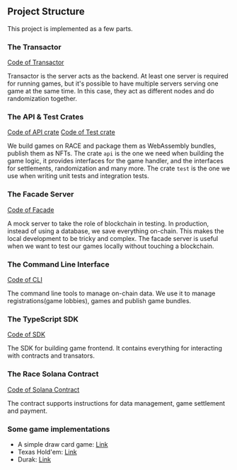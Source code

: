 ## Project Structure

This project is implemented as a few parts.

### The Transactor

[Code of Transactor](https://github.com/RACE-Game/race/tree/master/transactor)

Transactor is the server acts as the backend. At least one server is required for running games, but it's possible to have multiple servers serving one game at the same time. In this case, they act as different nodes and do randomization together.

### The API & Test Crates

[Code of API crate](https://github.com/RACE-Game/race/tree/master/api)
[Code of Test crate](https://github.com/RACE-Game/race/tree/master/test)

We build games on RACE and package them as WebAssembly bundles, publish them as NFTs. The crate `api` is the one we need when building the game logic, it provides interfaces for the game handler, and the interfaces for settlements, randomization and many more. The crate `test` is the one we use when writing unit tests and integration tests.

### The Facade Server

[Code of Facade](https://github.com/RACE-Game/race/tree/master/facade)

A mock server to take the role of blockchain in testing. In production, instead of using a database, we save everything on-chain. This makes the local development to be tricky and complex. The facade server is useful when we want to test our games locally without touching a blockchain.

### The Command Line Interface

[Code of CLI](https://github.com/RACE-Game/race/tree/master/cli)

The command line tools to manage on-chain data. We use it to manage registrations(game lobbies), games and publish game bundles.

### The TypeScript SDK

[Code of SDK](https://github.com/RACE-Game/race/tree/master/js)

The SDK for building game frontend. It contains everything for interacting with contracts and transators.

### The Race Solana Contract

[Code of Solana Contract](https://github.com/RACE-Game/race-solana)

The contract supports instructions for data management, game settlement and payment.

### Some game implementations

- A simple draw card game: [Link](https://github.com/RACE-Game/race/tree/master/examples/draw-card)
- Texas Hold'em: [Link](https://github.com/RACE-Game/race-holdem)
- Durak: [Link](https://github.com/RACE-Game/durak)
